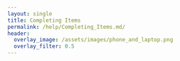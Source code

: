 ```yaml
---
layout: single
title: Completing Items
permalink: /help/Completing_Items.md/
header:
  overlay_image: /assets/images/phone_and_laptop.png
  overlay_filter: 0.5
---
```



